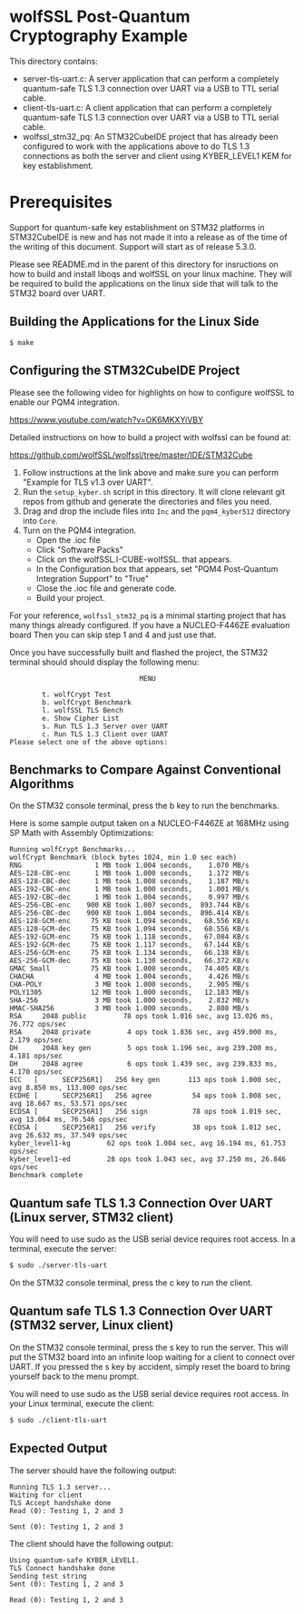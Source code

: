 # wolfSSL Post-Quantum Cryptography Example

This directory contains:

- server-tls-uart.c: A server application that can perform a completely
  quantum-safe TLS 1.3  connection over UART via a USB to TTL serial cable.
- client-tls-uart.c: A client application that can perform a completely
  quantum-safe TLS 1.3 connection over UART via a USB to TTL serial cable.
- wolfssl_stm32_pq: An STM32CubeIDE project that has already been configured to
  work with the applications above to do TLS 1.3 connections as both the server
  and client using KYBER_LEVEL1 KEM for key establishment.

# Prerequisites

Support for quantum-safe key establishment on STM32 platforms in STM32CubeIDE
is new and has not made it into a release as of the time of the writing of this
document.  Support will start as of release 5.3.0.

Please see README.md in the parent of this directory for insructions on how to
build and install liboqs and wolfSSL on your linux machine. They will be
required to build the applications on the linux side that will talk to the
STM32 board over UART.

## Building the Applications for the Linux Side

```
$ make
```

## Configuring the STM32CubeIDE Project

Please see the following video for highlights on how to configure wolfSSL to
enable our PQM4 integration.

https://www.youtube.com/watch?v=OK6MKXYiVBY

Detailed instructions on how to build a project with wolfssl can be found at:

https://github.com/wolfSSL/wolfssl/tree/master/IDE/STM32Cube

1. Follow instructions at the link above and make sure you can perform "Example
   for TLS v1.3 over UART".
2. Run the `setup_kyber.sh` script in this directory. It will clone relevant
   git repos from github and generate the directories and files you need.
3. Drag and drop the include files into `Inc` and the `pqm4_kyber512` directory
   into `Core`.
4. Turn on the PQM4 integration.
   - Open the .ioc file
   - Click "Software Packs"
   - Click on the wolfSSL.I-CUBE-wolfSSL.<version> that appears.
   - In the Configuration box that appears, set "PQM4 Post-Quantum Integration
     Support" to "True"
   - Close the .ioc file and generate code.
   - Build your project.

For your reference, `wolfssl_stm32_pq` is a minimal starting project that has
many things already configured. If you have a NUCLEO-F446ZE evaluation board
Then you can skip step 1 and 4 and just use that.

Once you have successfully built and flashed the project, the STM32 terminal
should should display the following menu:

```
                                MENU

        t. wolfCrypt Test
        b. wolfCrypt Benchmark
        l. wolfSSL TLS Bench
        e. Show Cipher List
        s. Run TLS 1.3 Server over UART
        c. Run TLS 1.3 Client over UART
Please select one of the above options:
```

## Benchmarks to Compare Against Conventional Algorithms

On the STM32 console terminal, press the b key to run the benchmarks.

Here is some sample output taken on a NUCLEO-F446ZE at 168MHz using SP Math
with Assembly Optimizations:

```
Running wolfCrypt Benchmarks...
wolfCrypt Benchmark (block bytes 1024, min 1.0 sec each)
RNG                  1 MB took 1.004 seconds,    1.070 MB/s
AES-128-CBC-enc      1 MB took 1.000 seconds,    1.172 MB/s
AES-128-CBC-dec      1 MB took 1.008 seconds,    1.187 MB/s
AES-192-CBC-enc      1 MB took 1.000 seconds,    1.001 MB/s
AES-192-CBC-dec      1 MB took 1.004 seconds,    0.997 MB/s
AES-256-CBC-enc    900 KB took 1.007 seconds,  893.744 KB/s
AES-256-CBC-dec    900 KB took 1.004 seconds,  896.414 KB/s
AES-128-GCM-enc     75 KB took 1.094 seconds,   68.556 KB/s
AES-128-GCM-dec     75 KB took 1.094 seconds,   68.556 KB/s
AES-192-GCM-enc     75 KB took 1.118 seconds,   67.084 KB/s
AES-192-GCM-dec     75 KB took 1.117 seconds,   67.144 KB/s
AES-256-GCM-enc     75 KB took 1.134 seconds,   66.138 KB/s
AES-256-GCM-dec     75 KB took 1.130 seconds,   66.372 KB/s
GMAC Small          75 KB took 1.008 seconds,   74.405 KB/s
CHACHA               4 MB took 1.004 seconds,    4.426 MB/s
CHA-POLY             3 MB took 1.000 seconds,    2.905 MB/s
POLY1305            12 MB took 1.000 seconds,   12.183 MB/s
SHA-256              3 MB took 1.000 seconds,    2.832 MB/s
HMAC-SHA256          3 MB took 1.000 seconds,    2.808 MB/s
RSA     2048 public         78 ops took 1.016 sec, avg 13.026 ms, 76.772 ops/sec
RSA     2048 private         4 ops took 1.836 sec, avg 459.000 ms, 2.179 ops/sec
DH      2048 key gen         5 ops took 1.196 sec, avg 239.200 ms, 4.181 ops/sec
DH      2048 agree           6 ops took 1.439 sec, avg 239.833 ms, 4.170 ops/sec
ECC   [      SECP256R1]   256 key gen       113 ops took 1.000 sec, avg 8.850 ms, 113.000 ops/sec
ECDHE [      SECP256R1]   256 agree          54 ops took 1.008 sec, avg 18.667 ms, 53.571 ops/sec
ECDSA [      SECP256R1]   256 sign           78 ops took 1.019 sec, avg 13.064 ms, 76.546 ops/sec
ECDSA [      SECP256R1]   256 verify         38 ops took 1.012 sec, avg 26.632 ms, 37.549 ops/sec
kyber_level1-kg         62 ops took 1.004 sec, avg 16.194 ms, 61.753 ops/sec
kyber_level1-ed         28 ops took 1.043 sec, avg 37.250 ms, 26.846 ops/sec
Benchmark complete
```

## Quantum safe TLS 1.3 Connection Over UART (Linux server, STM32 client)

You will need to use sudo as the USB serial device requires root access.
In a terminal, execute the server:

```sh
$ sudo ./server-tls-uart
```

On the STM32 console terminal, press the c key to run the client.

## Quantum safe TLS 1.3 Connection Over UART (STM32 server, Linux client)

On the STM32 console terminal, press the s key to run the server. This will put
the STM32 board into an infinite loop waiting for a client to connect over UART.
If you pressed the s key by accident, simply reset the board to bring yourself
back to the menu prompt.

You will need to use sudo as the USB serial device requires root access.
In your Linux terminal, execute the client:

```sh
$ sudo ./client-tls-uart
```

## Expected Output

The server should have the following output:

```
Running TLS 1.3 server...
Waiting for client
TLS Accept handshake done
Read (0): Testing 1, 2 and 3

Sent (0): Testing 1, 2 and 3
```

The client should have the following output:

```
Using quantum-safe KYBER_LEVEL1.
TLS Connect handshake done
Sending test string
Sent (0): Testing 1, 2 and 3

Read (0): Testing 1, 2 and 3
```

